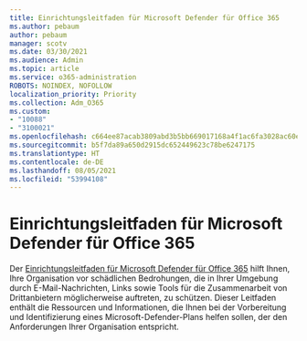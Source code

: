 ```yaml
---
title: Einrichtungsleitfaden für Microsoft Defender für Office 365
ms.author: pebaum
author: pebaum
manager: scotv
ms.date: 03/30/2021
ms.audience: Admin
ms.topic: article
ms.service: o365-administration
ROBOTS: NOINDEX, NOFOLLOW
localization_priority: Priority
ms.collection: Adm_O365
ms.custom:
- "10088"
- "3100021"
ms.openlocfilehash: c664ee87acab3809abd3b5bb669017168a4f1ac6fa3028ac60ed9c86269b1dc9
ms.sourcegitcommit: b5f7da89a650d2915dc652449623c78be6247175
ms.translationtype: HT
ms.contentlocale: de-DE
ms.lasthandoff: 08/05/2021
ms.locfileid: "53994108"
---
```

# <a name="microsoft-defender-for-office-365-setup-guide"></a>Einrichtungsleitfaden für Microsoft Defender für Office 365

Der [Einrichtungsleitfaden für Microsoft Defender für Office 365](https://go.microsoft.com/fwlink/?linkid=2146614) hilft Ihnen, Ihre Organisation vor schädlichen Bedrohungen, die in Ihrer Umgebung durch E-Mail-Nachrichten, Links sowie Tools für die Zusammenarbeit von Drittanbietern möglicherweise auftreten, zu schützen. Dieser Leitfaden enthält die Ressourcen und Informationen, die Ihnen bei der Vorbereitung und Identifizierung eines Microsoft-Defender-Plans helfen sollen, der den Anforderungen Ihrer Organisation entspricht.